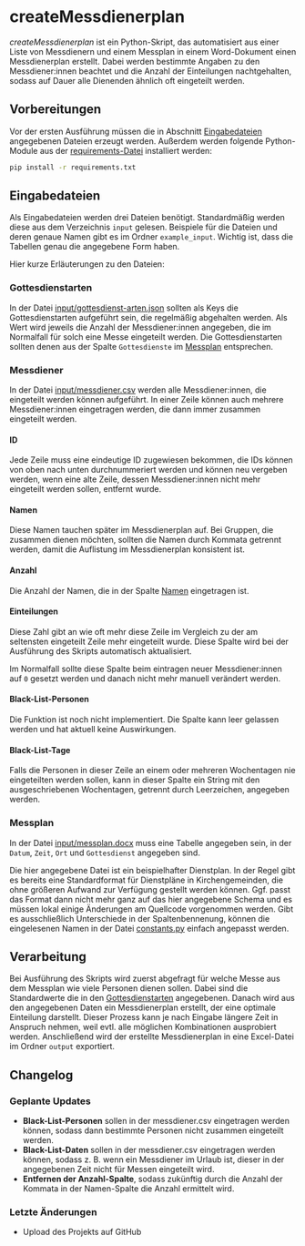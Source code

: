# createMessdienerplan

_createMessdienerplan_ ist ein Python-Skript, das automatisiert aus einer Liste von Messdienern und einem Messplan in einem Word-Dokument einen Messdienerplan erstellt. Dabei werden bestimmte Angaben
zu den Messdiener:innen beachtet und die Anzahl der Einteilungen nachtgehalten, sodass auf Dauer alle Dienenden ähnlich oft eingeteilt werden.

## Vorbereitungen

Vor der ersten Ausführung müssen die in Abschnitt [Eingabedateien](#eingabedateien) angegebenen Dateien erzeugt werden. Außerdem werden folgende Python-Module aus der [requirements-Datei](./requirements.txt) installiert werden:

```bash
pip install -r requirements.txt
```

## Eingabedateien

Als Eingabedateien werden drei Dateien benötigt. Standardmäßig werden diese aus dem Verzeichnis `input` gelesen. Beispiele für die Dateien und deren genaue Namen gibt es im Ordner `example_input`.
Wichtig ist, dass die Tabellen genau die angegebene Form haben.

Hier kurze Erläuterungen zu den Dateien:

### Gottesdienstarten

In der Datei [input/gottesdienst-arten.json](example_input/gottesdienst-arten.json) sollten als Keys die Gottesdienstarten aufgeführt sein, die regelmäßig abgehalten werden. Als Wert wird jeweils die
Anzahl der Messdiener:innen angegeben, die im Normalfall für solch eine Messe eingeteilt werden. Die Gottesdienstarten sollten denen aus der Spalte `Gottesdienste` im [Messplan](#messplan) entsprechen.

### Messdiener

In der Datei [input/messdiener.csv](example_input/messdiener.csv) werden alle Messdiener:innen, die eingeteilt werden können aufgeführt. In einer Zeile können auch mehrere Messdiener:innen eingetragen
werden, die dann immer zusammen eingeteilt werden.

#### ID

Jede Zeile muss eine eindeutige ID zugewiesen bekommen, die IDs können von oben nach unten durchnummeriert werden und können neu vergeben werden, wenn eine alte Zeile, dessen Messdiener:innen nicht
mehr eingeteilt werden sollen, entfernt wurde.

#### Namen

Diese Namen tauchen später im Messdienerplan auf. Bei Gruppen, die zusammen dienen möchten, sollten die Namen durch Kommata getrennt werden, damit die Auflistung im Messdienerplan konsistent ist.

#### Anzahl

Die Anzahl der Namen, die in der Spalte [Namen](#namen) eingetragen ist.

#### Einteilungen

Diese Zahl gibt an wie oft mehr diese Zeile im Vergleich zu der am seltensten eingeteilt Zeile mehr eingeteilt wurde. Diese Spalte wird bei der Ausführung des Skripts automatisch aktualisiert.

Im Normalfall sollte diese Spalte beim eintragen neuer Messdiener:innen auf `0` gesetzt werden und danach nicht mehr manuell verändert werden.

#### Black-List-Personen

Die Funktion ist noch nicht implementiert. Die Spalte kann leer gelassen werden und hat aktuell keine Auswirkungen.

#### Black-List-Tage

Falls die Personen in dieser Zeile an einem oder mehreren Wochentagen nie eingeteilten werden sollen, kann in dieser Spalte ein String mit den ausgeschriebenen Wochentagen, getrennt durch Leerzeichen,
angegeben werden.

### Messplan

In der Datei [input/messplan.docx](example_input/messplan.docx) muss eine Tabelle angegeben sein, in der `Datum`, `Zeit`, `Ort` und `Gottesdienst` angegeben sind.

Die hier angegebene Datei ist ein beispielhafter Dienstplan. In der Regel gibt es bereits eine Standardformat für Dienstpläne in Kirchengemeinden, die ohne größeren Aufwand zur Verfügung gestellt
werden können. Ggf. passt das Format dann nicht mehr ganz auf das hier angegebene Schema und es müssen lokal einige Änderungen am Quellcode vorgenommen werden. Gibt es ausschließlich Unterschiede in
der Spaltenbennenung, können die eingelesenen Namen in der Datei [constants.py](constants.py) einfach angepasst werden.

## Verarbeitung

Bei Ausführung des Skripts wird zuerst abgefragt für welche Messe aus dem Messplan wie viele Personen dienen sollen. Dabei sind die Standardwerte die in den [Gottesdienstarten](#gottesdienstarten)
angegebenen. Danach wird aus den angegebenen Daten ein Messdienerplan erstellt, der eine optimale Einteilung darstellt. Dieser Prozess kann je nach Eingabe längere Zeit in Anspruch nehmen, weil evtl.
alle möglichen Kombinationen ausprobiert werden. Anschließend wird der erstellte Messdienerplan in eine Excel-Datei im Ordner `output` exportiert.

## Changelog

### Geplante Updates

- **Black-List-Personen** sollen in der messdiener.csv eingetragen werden können, sodass dann bestimmte Personen nicht zusammen eingeteilt werden.
- **Black-List-Daten** sollen in der messdiener.csv eingetragen werden können, sodass z. B. wenn ein Messdiener im Urlaub ist, dieser in der angegebenen Zeit nicht für Messen eingeteilt wird.
- **Entfernen der Anzahl-Spalte**, sodass zukünftig durch die Anzahl der Kommata in der Namen-Spalte die Anzahl ermittelt wird.

### Letzte Änderungen

- Upload des Projekts auf GitHub
